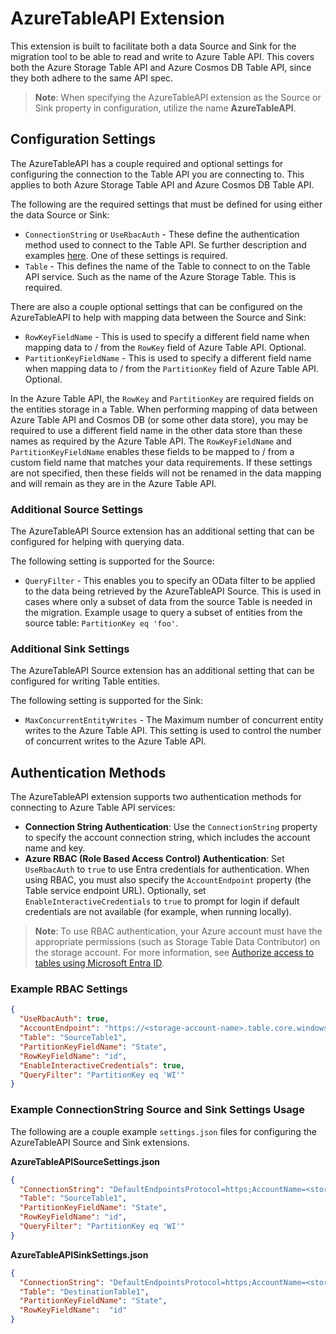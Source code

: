 # AzureTableAPI Extension

This extension is built to facilitate both a data Source and Sink for the migration tool to be able to read and write to Azure Table API. This covers both the Azure Storage Table API and Azure Cosmos DB Table API, since they both adhere to the same API spec.

> **Note**: When specifying the AzureTableAPI extension as the Source or Sink property in configuration, utilize the name **AzureTableAPI**.
> 
## Configuration Settings

The AzureTableAPI has a couple required and optional settings for configuring the connection to the Table API you are connecting to. This applies to both Azure Storage Table API and Azure Cosmos DB Table API.

The following are the required settings that must be defined for using either the data Source or Sink:

- `ConnectionString` or `UseRbacAuth` - These define the authentication method used to connect to the Table API. Se further description and examples [here](#authentication-methods). One of these settings is required.
- `Table` - This defines the name of the Table to connect to on the Table API service. Such as the name of the Azure Storage Table. This is required.

There are also a couple optional settings that can be configured on the AzureTableAPI to help with mapping data between the Source and Sink:

- `RowKeyFieldName` - This is used to specify a different field name when mapping data to / from the `RowKey` field of Azure Table API. Optional.
- `PartitionKeyFieldName` - This is used to specify a different field name when mapping data to / from the `PartitionKey` field of Azure Table API. Optional.

In the Azure Table API, the `RowKey` and `PartitionKey` are required fields on the entities storage in a Table. When performing mapping of data between Azure Table API and Cosmos DB (or some other data store), you may be required to use a different field name in the other data store than these names as required by the Azure Table API. The `RowKeyFieldName` and `PartitionKeyFieldName` enables these fields to be mapped to / from a custom field name that matches your data requirements. If these settings are not specified, then these fields will not be renamed in the data mapping and will remain as they are in the Azure Table API.

### Additional Source Settings

The AzureTableAPI Source extension has an additional setting that can be configured for helping with querying data.

The following setting is supported for the Source:

- `QueryFilter` - This enables you to specify an OData filter to be applied to the data being retrieved by the AzureTableAPI Source. This is used in cases where only a subset of data from the source Table is needed in the migration. Example usage to query a subset of entities from the source table: `PartitionKey eq 'foo'`.

### Additional Sink Settings

The AzureTableAPI Source extension has an additional setting that can be configured for writing Table entities.

The following setting is supported for the Sink:

- `MaxConcurrentEntityWrites` - The Maximum number of concurrent entity writes to the Azure Table API. This setting is used to control the number of concurrent writes to the Azure Table API.

## Authentication Methods

The AzureTableAPI extension supports two authentication methods for connecting to Azure Table API services:

- **Connection String Authentication**: Use the `ConnectionString` property to specify the account connection string, which includes the account name and key.
- **Azure RBAC (Role Based Access Control) Authentication**: Set `UseRbacAuth` to `true` to use Entra credentials for authentication. When using RBAC, you must also specify the `AccountEndpoint` property (the Table service endpoint URL). Optionally, set `EnableInteractiveCredentials` to `true` to prompt for login if default credentials are not available (for example, when running locally).

> **Note**: To use RBAC authentication, your Azure account must have the appropriate permissions (such as Storage Table Data Contributor) on the storage account. For more information, see [Authorize access to tables using Microsoft Entra ID](https://learn.microsoft.com/en-us/azure/storage/tables/authorize-access-azure-active-directory).

### Example RBAC Settings

```json
{
  "UseRbacAuth": true,
  "AccountEndpoint": "https://<storage-account-name>.table.core.windows.net",
  "Table": "SourceTable1",
  "PartitionKeyFieldName": "State",
  "RowKeyFieldName": "id",
  "EnableInteractiveCredentials": true,
  "QueryFilter": "PartitionKey eq 'WI'"
}
```

### Example ConnectionString Source and Sink Settings Usage

The following are a couple example `settings.json` files for configuring the AzureTableAPI Source and Sink extensions.

**AzureTableAPISourceSettings.json**

```json
{
  "ConnectionString": "DefaultEndpointsProtocol=https;AccountName=<storage-account-name>;AccountKey=<key>;EndpointSuffix=core.windows.net",
  "Table": "SourceTable1",
  "PartitionKeyFieldName": "State",
  "RowKeyFieldName": "id",
  "QueryFilter": "PartitionKey eq 'WI'"
}
```

**AzureTableAPISinkSettings.json**

```json
{
  "ConnectionString": "DefaultEndpointsProtocol=https;AccountName=<storage-account-name>;AccountKey=<key>;EndpointSuffix=core.windows.net",
  "Table": "DestinationTable1",
  "PartitionKeyFieldName": "State",
  "RowKeyFieldName":  "id"
}
```
